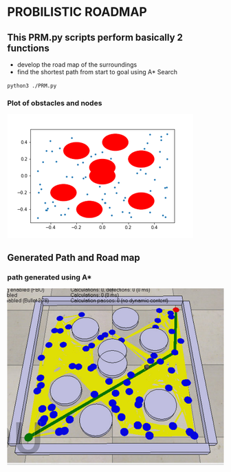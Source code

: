 # **PROBILISTIC ROADMAP**
## This PRM.py scripts perform basically 2 functions
 + develop the road map of the surroundings 
 + find the shortest path from start to goal using A* Search

`
python3 ./PRM.py
`
### Plot of obstacles and nodes
![Plot](https://github.com/abubakrsiddq/ProbabilisticRoadMap/blob/master/plot.png)

## Generated Path and Road map
###   path generated using A*
![Path](./path.jpg)  
